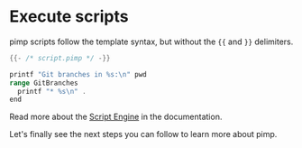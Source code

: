# Execute scripts

pimp scripts follow the template syntax, but without the `{{` and `}}` delimiters.

```go
{{- /* script.pimp */ -}}

printf "Git branches in %s:\n" pwd
range GitBranches
  printf "* %s\n" .
end
```

Read more about the [Script Engine](../user-guide/script-engine.md) in the documentation.

Let's finally see the next steps you can follow to learn more about pimp.


